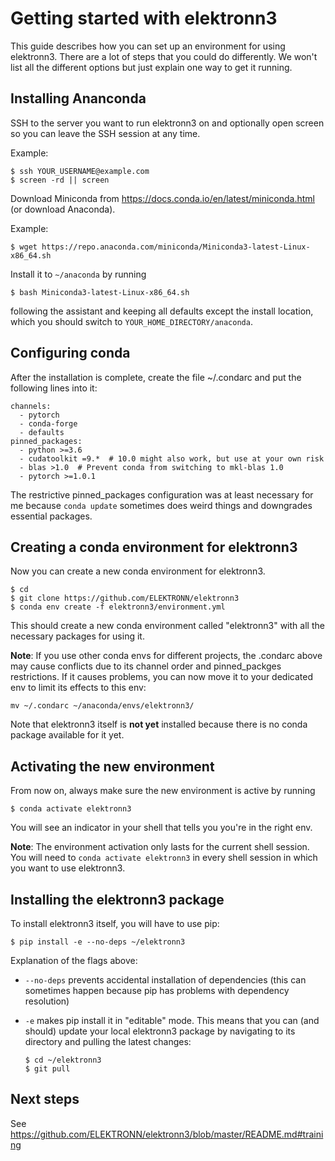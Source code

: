 Getting started with elektronn3
===============================

This guide describes how you can set up an environment for using elektronn3.
There are a lot of steps that you could do differently. We won't list all the
different options but just explain one way to get it running.

Installing Ananconda
--------------------

SSH to the server you want to run elektronn3 on and optionally open screen
so you can leave the SSH session at any time.

Example:

    $ ssh YOUR_USERNAME@example.com
    $ screen -rd || screen

Download Miniconda from https://docs.conda.io/en/latest/miniconda.html
(or download Anaconda).

Example:

    $ wget https://repo.anaconda.com/miniconda/Miniconda3-latest-Linux-x86_64.sh

Install it to `~/anaconda` by running

    $ bash Miniconda3-latest-Linux-x86_64.sh

following the assistant and keeping all defaults except the install location,
which you should switch to `YOUR_HOME_DIRECTORY/anaconda`.

Configuring conda
-----------------

After the installation is complete, create the file ~/.condarc and put the
following lines into it:

    channels:
      - pytorch
      - conda-forge
      - defaults
    pinned_packages:
      - python >=3.6
      - cudatoolkit =9.*  # 10.0 might also work, but use at your own risk
      - blas >1.0  # Prevent conda from switching to mkl-blas 1.0
      - pytorch >=1.0.1

The restrictive pinned_packages configuration was at least necessary for me
because `conda update` sometimes does weird things and downgrades essential
packages.

Creating a conda environment for elektronn3
-------------------------------------------

Now you can create a new conda environment for elektronn3.

    $ cd
    $ git clone https://github.com/ELEKTRONN/elektronn3
    $ conda env create -f elektronn3/environment.yml

This should create a new conda environment called "elektronn3" with all the
necessary packages for using it.

**Note**: If you use other conda envs for different projects, the .condarc
above may cause conflicts due to its channel order and pinned_packges
restrictions.
If it causes problems, you can now move it to your dedicated env to limit its
effects to this env:

    mv ~/.condarc ~/anaconda/envs/elektronn3/

Note that elektronn3 itself is **not yet** installed because there is no conda
package available for it yet.

Activating the new environment
------------------------------

From now on, always make sure the new environment is active by running

    $ conda activate elektronn3

You will see an indicator in your shell that tells you you're in the right env.

**Note**: The environment activation only lasts for the current shell session.
You will need to `conda activate elektronn3` in every shell session in which
you want to use elektronn3.

Installing the elektronn3 package
---------------------------------

To install elektronn3 itself, you will have to use pip:

    $ pip install -e --no-deps ~/elektronn3

Explanation of the flags above:

- `--no-deps` prevents accidental installation of dependencies (this can
  sometimes happen because pip has problems with dependency resolution)
- `-e` makes pip install it in "editable" mode. This means that you can
  (and should) update your local elektronn3 package by navigating to
  its directory and pulling the latest changes:

      $ cd ~/elektronn3
      $ git pull

Next steps
----------

See https://github.com/ELEKTRONN/elektronn3/blob/master/README.md#training
